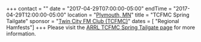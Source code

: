 +++
contact = ""
date = "2017-04-29T07:00:00-05:00"
endTime = "2017-04-29T12:00:00-05:00"
location = "[Plymouth, MN](https://www.google.com/maps/place/West+Medicine+Lake+Community+Club/@44.9978301,-93.4325851,17z/)"
title = "TCFMC Spring Tailgate"
sponsor = "[Twin City FM Club (TCFMC)](http://www.tcfmc.org/)"
dates = [ "Regional Hamfests"] 
+++
Please visit the 
[ARRL TCFMC Spring Tailgate page](http://www.arrl.org/hamfests/tcfmc-spring-tailgate)
for more information.

